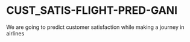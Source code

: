 # CUST_SATIS-FLIGHT-PRED-GANI
We are going to predict customer satisfaction while making a journey in airlines
